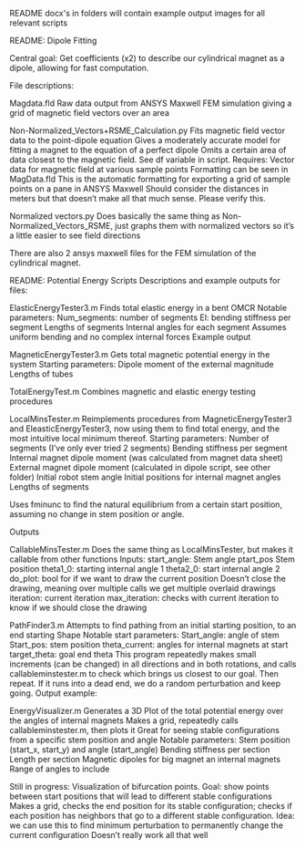 README docx's in folders will contain example output images for all relevant scripts





README: Dipole Fitting

Central goal: Get coefficients (x2) to describe our cylindrical magnet as a dipole, allowing for fast computation.  

File descriptions:

Magdata.fld
Raw data output from ANSYS Maxwell FEM simulation giving a grid of magnetic field vectors over an area

Non-Normalized_Vectors+RSME_Calculation.py
Fits magnetic field vector data to the point-dipole equation
Gives a moderately accurate model for fitting a magnet to the equation of a perfect dipole
Omits a certain area of data closest to the magnetic field.  See df variable in script.
Requires: Vector data for magnetic field at various sample points
Formatting can be seen in MagData.fld
This is the automatic formatting for exporting a grid of sample points on a pane in ANSYS Maxwell
Should consider the distances in meters but that doesn’t make all that much sense.  Please verify this.

Normalized vectors.py 
Does basically the same thing as Non-Normalized_Vectors_RSME, just graphs them with normalized vectors so it’s a little easier to see field directions

There are also 2 ansys maxwell files for the FEM simulation of the cylindrical magnet.





README: Potential Energy Scripts
Descriptions and example outputs for files:

ElasticEnergyTester3.m
Finds total elastic energy in a bent OMCR
Notable parameters:
Num_segments: number of segments
EI: bending stiffness per segment
Lengths of segments
Internal angles for each segment
Assumes uniform bending and no complex internal forces
Example output



MagneticEnergyTester3.m
Gets total magnetic potential energy in the system
Starting parameters:
Dipole moment of the external magnitude
Lengths of tubes




TotalEnergyTest.m
Combines magnetic and elastic energy testing procedures



LocalMinsTester.m
Reimplements procedures from MagneticEnergyTester3 and EleasticEnergyTester3, now using them to find total energy, and the most intuitive local minimum thereof.
Starting parameters:
Number of segments (I’ve only ever tried 2 segments)
Bending stiffness per segment
Internal magnet dipole moment (was calculated from magnet data sheet)
External magnet dipole moment (calculated in dipole script, see other folder)
Initial robot stem angle
Initial positions for internal magnet angles
Lengths of segments

Uses fminunc to find the natural equilibrium from a certain start position, assuming no change in stem position or angle.

Outputs 

CallableMinsTester.m
Does the same thing as LocalMinsTester, but makes it callable from other functions
Inputs:
start_angle: Stem angle
ptart_pos Stem position
theta1_0: starting internal angle 1
theta2_0: start internal angle 2
do_plot: bool for if we want to draw the current position
Doesn’t close the drawing, meaning over multiple calls we get multiple overlaid drawings
iteration: current iteration
max_iteration: checks with current iteration to know if we should close the drawing


PathFinder3.m
Attempts to find pathing from an initial starting position, to an end starting Shape
Notable start parameters:
Start_angle: angle of stem
Start_pos: stem position
theta_current: angles for internal magnets at start
target_theta: goal end theta
This program repeatedly makes small increments (can be changed) in all directions and in both rotations, and calls callableminstester.m to check which brings us closest to our goal.  Then repeat.  If it runs into a dead end, we do a random perturbation and keep going.
Output example:


EnergyVisualizer.m
Generates a 3D Plot of the total potential energy over the angles of internal magnets
Makes a grid, repeatedly calls callableminstester.m, then plots it
Great for seeing stable configurations from a specific stem position and angle
Notable parameters:
Stem position (start_x, start_y) and angle (start_angle)
Bending stiffness per section
Length per section
Magnetic dipoles for big magnet an internal magnets
Range of angles to include 

Still in progress:
Visualization of bifurcation points.
Goal: show points between start positions that will lead to different stable configurations
Makes a grid, checks the end position for its stable configuration; checks if each position has neighbors that go to a different stable configuration.
Idea: we can use this to find minimum perturbation to permanently change the current configuration
Doesn’t really work all that well





